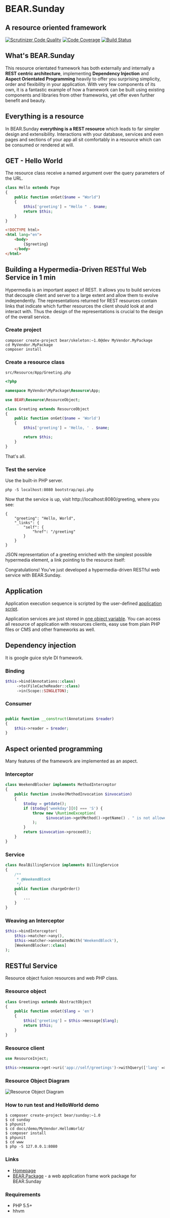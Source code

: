 # BEAR.Sunday

## A resource oriented framework

[![Scrutinizer Code Quality](https://scrutinizer-ci.com/g/bearsunday/BEAR.Sunday/badges/quality-score.png?b=1.x)](https://scrutinizer-ci.com/g/bearsunday/BEAR.Sunday/?branch=1.x
)
[![Code Coverage](https://scrutinizer-ci.com/g/bearsunday/BEAR.Sunday/badges/coverage.png?b=1.x)](https://scrutinizer-ci.com/g/bearsunday/BEAR.Sunday/?branch=1.x
)
[![Build Status](https://travis-ci.org/bearsunday/BEAR.Sunday.svg?branch=1.x
)](https://travis-ci.org/bearsunday/BEAR.Sunday)

## What's BEAR.Sunday

This resource orientated framework has both externally and internally
 a **REST centric architecture**,  implementing **Dependency Injection** and
**Aspect Orientated Programming** heavily to offer you surprising
simplicity,  order and flexibility in your application. With very
 few components of its own, it is a fantastic example of how a framework
 can be built using  existing components and libraries from other
frameworks, yet offer even further benefit and beauty.

## Everything is a resource

In BEAR.Sunday **everything is a REST resource** which leads to far simpler design and extensibility.
Interactions with your database, services and even pages and sections of your app all sit comfortably in a resource which can be consumed or rendered at will.

## GET - Hello World

The resource class receive a named argument over the query parameters of the URL.

```php
class Hello extends Page
{
    public function onGet($name = "World")
    {
        $this['greeting'] = "Hello " . $name;
        return $this;
    }
}
```
```html
<!DOCTYPE html>
<html lang="en">
    <body>
        {$greeting}
    </body>
</html>
```
## Building a Hypermedia-Driven RESTful Web Service in 1 min

Hypermedia is an important aspect of REST. It allows you to build services that decouple client and server to a large extent and allow them to evolve independently. The representations returned for REST resources contain links that indicate which further resources the client should look at and interact with. Thus the design of the representations is crucial to the design of the overall service.

### Create project

    composer create-project bear/skeleton:~1.0@dev MyVendor.MyPackage
    cd MyVendor.MyPackage
    composer install

### Create a resource class

`src/Resource/App/Greeting.php`

```php
<?php

namespace MyVendor\MyPackage\Resource\App;

use BEAR\Resource\ResourceObject;

class Greeting extends ResourceObject
{
    public function onGet($name = 'World')
    {
        $this['greeting'] = 'Hello, ' . $name;

        return $this;
    }
}
```

That's all.

### Test the service

Use the built-in PHP server.
```
php -S localhost:8080 bootstrap/api.php
```

Now that the service is up, visit http://localhost:8080/greeting, where you see:
```
{
    "greeting": "Hello, World",
    "_links": {
        "self": {
            "href": "/greeting"
        }
    }
}
```
JSON representation of a greeting enriched with the simplest possible hypermedia element, a link pointing to the resource itself:

Congratulations! You’ve just developed a hypermedia-driven RESTful web service with BEAR.Sunday.

## Application

Application execution sequence is scripted by the user-defined [application script](https://github.com/bearsunday/BEAR.Sunday/blob/develop-2/docs/demo/MyVendor.Helloworld/www/index.php).

Application services are just stored in [one object variable](http://bearsunday.github.io/readme/print_o/app.html).
You can access all resource of application with resources clients, easy use from plain PHP files or CMS and other frameworks as well.

Dependency injection
--------------------
It is google guice style DI framework.

### Binding
```php
$this->bind(Annotations::class)
     ->to(FileCacheReader::class)
     ->in(Scope::SINGLETON);
```

### Consumer

```php

public function __construct(Annotations $reader)
{
    $this->reader = $reader;
}
```

## Aspect oriented programming
Many features of the framework are implemented as an aspect.

### Interceptor

```php
class WeekendBlocker implements MethodInterceptor
{
    public function invoke(MethodInvocation $invocation)
    {
        $today = getdate();
        if ($today['weekday'][0] === 'S') {
            throw new \RuntimeException(
                  $invocation->getMethod()->getName() . " is not allowed on weekends!"
            );
        }
        return $invocation->proceed();
    }
}
```
### Service

```php
class RealBillingService implements BillingService
{
    /**
     * @WeekendBlock
     */
    public function chargeOrder()
    {
        ...
    }
}
```
### Weaving an Interceptor
```php
$this->bindInterceptor(
    $this->matcher->any(),
    $this->matcher->annotatedWith('WeekendBlock'),
    [WeekendBlocker::class]
);
```

## RESTful Service

Resource object fusion resources and web PHP class.

### Resource object
```php
class Greetings extends AbstractObject
{
    public function onGet($lang = 'en')
    {
        $this['greeting'] = $this->message[$lang];
        return $this;
    }
}
```
### Resource client

```php
use ResourceInject;

$this->resource->get->uri('app://self/greetings')->withQuery(['lang' => 'ja'])->eager->request();
```
### Resource Object Diagram
![Resource Object Diagram](http://bearsunday.github.io//images/screen/diagram.png "Resource Object Diagram")

### How to run test and HelloWorld demo
```
$ composer create-project bear/sunday:~1.0
$ cd sunday
$ phpunit
$ cd docs/demo/MyVendor.HelloWorld/
$ composer install
$ phpunit
$ cd www
$ php -S 127.0.0.1:8080
```

### Links

 * [Homepage](http://bearsunday.github.io/)
 * [BEAR.Package](https://github.com/bearsunday/BEAR.Package/) - a web application frame work package for BEAR.Sunday

### Requirements

 * PHP 5.5+
 * hhvm
